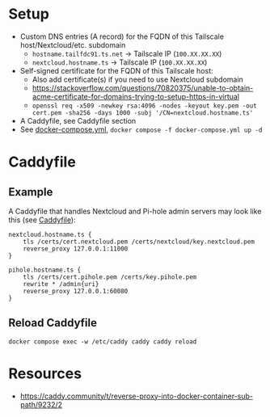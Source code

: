 # Setup
- Custom DNS entries (A record) for the FQDN of this Tailscale host/Nextcloud/etc. subdomain
    - `hostname.tailfdc91.ts.net` -> Tailscale IP (`100.XX.XX.XX`)
    - `nextcloud.hostname.ts` -> Tailscale IP (`100.XX.XX.XX`)
- Self-signed certificate for the FQDN of this Tailscale host:
    - Also add certificate(s) if you need to use Nextcloud subdomain
    - https://stackoverflow.com/questions/70820375/unable-to-obtain-acme-certificate-for-domains-trying-to-setup-https-in-virtual
    - `openssl req -x509 -newkey rsa:4096 -nodes -keyout key.pem -out cert.pem -sha256 -days 1000 -subj '/CN=nextcloud.hostname.ts'`
- A Caddyfile, see Caddyfile section
- See [docker-compose.yml](docker-compose.yml), `docker compose -f docker-compose.yml up -d`

# Caddyfile
## Example
A Caddyfile that handles Nextcloud and Pi-hole admin servers may look like this (see [Caddyfile](Caddyfile)):
```
nextcloud.hostname.ts {
	tls /certs/cert.nextcloud.pem /certs/nextcloud/key.nextcloud.pem
	reverse_proxy 127.0.0.1:11000
}

pihole.hostname.ts {
	tls /certs/cert.pihole.pem /certs/key.pihole.pem
	rewrite * /admin{uri}
	reverse_proxy 127.0.0.1:60080
}
```
## Reload Caddyfile
`docker compose exec -w /etc/caddy caddy caddy reload`


# Resources
- https://caddy.community/t/reverse-proxy-into-docker-container-sub-path/9232/2
